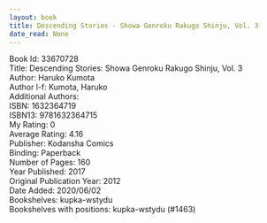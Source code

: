 ```yaml
---
layout: book
title: Descending Stories - Showa Genroku Rakugo Shinju, Vol. 3
date_read: None
---
```


Book Id: 33670728<br />
Title: Descending Stories: Showa Genroku Rakugo Shinju, Vol. 3<br />
Author: Haruko Kumota<br />
Author l-f: Kumota, Haruko<br />
Additional Authors: <br />
ISBN: 1632364719<br />
ISBN13: 9781632364715<br />
My Rating: 0<br />
Average Rating: 4.16<br />
Publisher: Kodansha Comics<br />
Binding: Paperback<br />
Number of Pages: 160<br />
Year Published: 2017<br />
Original Publication Year: 2012<br />
Date Added: 2020/06/02<br />
Bookshelves: kupka-wstydu<br />
Bookshelves with positions: kupka-wstydu (#1463)<br />

